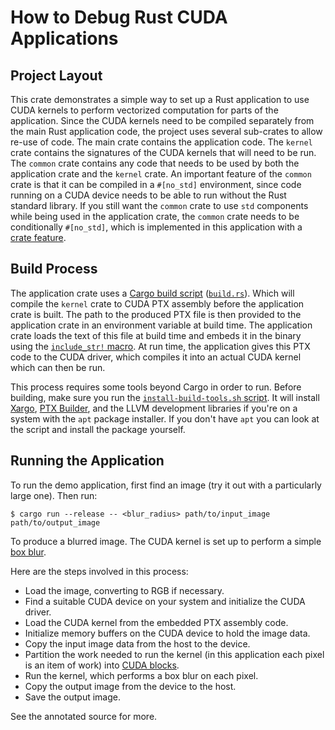 # How to Debug Rust CUDA Applications

## Project Layout

This crate demonstrates a simple way to set up a Rust application to use CUDA kernels to perform vectorized computation for parts of the application. Since the CUDA kernels need to be compiled separately from the main Rust application code, the project uses several sub-crates to allow re-use of code. The main crate contains the application code. The `kernel` crate contains the signatures of the CUDA kernels that will need to be run. The `common` crate contains any code that needs to be used by both the application crate and the `kernel` crate. An important feature of the `common` crate is that it can be compiled in a `#[no_std]` environment, since code running on a CUDA device needs to be able to run without the Rust standard library. If you still want the `common` crate to use `std` components while being used in the application crate, the `common` crate needs to be conditionally `#[no_std]`, which is implemented in this application with a [crate feature](https://doc.rust-lang.org/cargo/reference/manifest.html#the-features-section).

## Build Process

The application crate uses a [Cargo build script](https://doc.rust-lang.org/cargo/reference/build-scripts.html) ([`build.rs`](./build.rs)). Which will compile the `kernel` crate to CUDA PTX assembly before the application crate is built. The path to the produced PTX file is then provided to the application crate in an environment variable at build time. The application crate loads the text of this file at build time and embeds it in the binary using the [`include_str!` macro](https://doc.rust-lang.org/std/macro.include_str.html). At run time, the application gives this PTX code to the CUDA driver, which compiles it into an actual CUDA kernel which can then be run.

This process requires some tools beyond Cargo in order to run. Before building, make sure you run the [`install-build-tools.sh` script](./install-build-tools.sh). It will install [Xargo](https://github.com/japaric/xargo), [PTX Builder](https://github.com/denzp/rust-ptx-builder), and the LLVM development libraries if you're on a system with the `apt` package installer. If you don't have `apt` you can look at the script and install the package yourself.

## Running the Application

To run the demo application, first find an image (try it out with a particularly large one). Then run:

```
$ cargo run --release -- <blur_radius> path/to/input_image path/to/output_image
```

To produce a blurred image. The CUDA kernel is set up to perform a simple [box blur](https://en.wikipedia.org/wiki/Box_blur).

Here are the steps involved in this process:
* Load the image, converting to RGB if necessary.
* Find a suitable CUDA device on your system and initialize the CUDA driver.
* Load the CUDA kernel from the embedded PTX assembly code.
* Initialize memory buffers on the CUDA device to hold the image data.
* Copy the input image data from the host to the device.
* Partition the work needed to run the kernel (in this application each pixel is an item of work) into [CUDA blocks](https://docs.nvidia.com/cuda/cuda-c-programming-guide/index.html#kernels).
* Run the kernel, which performs a box blur on each pixel.
* Copy the output image from the device to the host.
* Save the output image.

See the annotated source for more.
